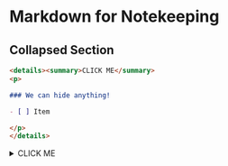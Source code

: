# Markdown for Notekeeping

## Collapsed Section

```markdown
<details><summary>CLICK ME</summary>
<p>

### We can hide anything!

- [ ] Item 

</p>
</details>
```

<details><summary>CLICK ME</summary>
<p>

### We can hide anything

- [ ] Item

</p>
</details>
